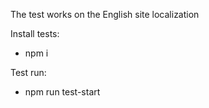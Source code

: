The test works on the English site localization

Install tests:
- npm i

Test run:
- npm run test-start
